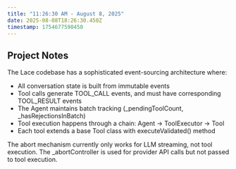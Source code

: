 ```yaml
---
title: "11:26:30 AM - August 8, 2025"
date: 2025-08-08T18:26:30.450Z
timestamp: 1754677590450
---
```


## Project Notes

The Lace codebase has a sophisticated event-sourcing architecture where:
- All conversation state is built from immutable events
- Tool calls generate TOOL_CALL events, and must have corresponding TOOL_RESULT events
- The Agent maintains batch tracking (_pendingToolCount, _hasRejectionsInBatch)
- Tool execution happens through a chain: Agent -> ToolExecutor -> Tool
- Each tool extends a base Tool class with executeValidated() method

The abort mechanism currently only works for LLM streaming, not tool execution. The _abortController is used for provider API calls but not passed to tool execution.
